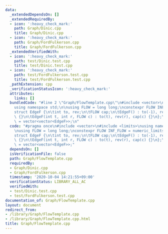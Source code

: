 ```yaml
---
data:
  _extendedDependsOn: []
  _extendedRequiredBy:
  - icon: ':heavy_check_mark:'
    path: Graph/Dinic.cpp
    title: Graph/Dinic.cpp
  - icon: ':heavy_check_mark:'
    path: Graph/FordFulkerson.cpp
    title: Graph/FordFulkerson.cpp
  _extendedVerifiedWith:
  - icon: ':heavy_check_mark:'
    path: test/Dinic.test.cpp
    title: test/Dinic.test.cpp
  - icon: ':heavy_check_mark:'
    path: test/FordFulkerson.test.cpp
    title: test/FordFulkerson.test.cpp
  _pathExtension: cpp
  _verificationStatusIcon: ':heavy_check_mark:'
  attributes:
    links: []
  bundledCode: "#line 2 \"Graph/FlowTemplate.cpp\"\n#include <vector>\n#include <limits>\n\
    using namespace std;\n\nusing FLOW = long long;\nconstexpr FLOW INF_FLOW = numeric_limits<FLOW>::max();\n\
    struct EdgeF {\n\tint to, rev;\n\tFLOW cap;\n\tEdgeF() : to(-1), rev(-1), cap(-1)\
    \ {}\n\tEdgeF(int t, int r, FLOW c) : to(t), rev(r), cap(c) {}\n};\nusing GraphF\
    \ = vector<vector<EdgeF>>;\n"
  code: "#pragma once\n#include <vector>\n#include <limits>\nusing namespace std;\n\
    \nusing FLOW = long long;\nconstexpr FLOW INF_FLOW = numeric_limits<FLOW>::max();\n\
    struct EdgeF {\n\tint to, rev;\n\tFLOW cap;\n\tEdgeF() : to(-1), rev(-1), cap(-1)\
    \ {}\n\tEdgeF(int t, int r, FLOW c) : to(t), rev(r), cap(c) {}\n};\nusing GraphF\
    \ = vector<vector<EdgeF>>;"
  dependsOn: []
  isVerificationFile: false
  path: Graph/FlowTemplate.cpp
  requiredBy:
  - Graph/Dinic.cpp
  - Graph/FordFulkerson.cpp
  timestamp: '2020-10-04 14:21:55+09:00'
  verificationStatus: LIBRARY_ALL_AC
  verifiedWith:
  - test/Dinic.test.cpp
  - test/FordFulkerson.test.cpp
documentation_of: Graph/FlowTemplate.cpp
layout: document
redirect_from:
- /library/Graph/FlowTemplate.cpp
- /library/Graph/FlowTemplate.cpp.html
title: Graph/FlowTemplate.cpp
---
```

